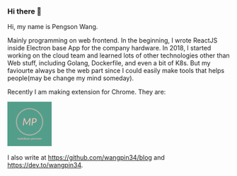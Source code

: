 ### Hi there 👋

<!--
**wangpin34/wangpin34** is a ✨ _special_ ✨ repository because its `README.md` (this file) appears on your GitHub profile.

Here are some ideas to get you started:

- 🔭 I’m currently working on ...
- 🌱 I’m currently learning ...
- 👯 I’m looking to collaborate on ...
- 🤔 I’m looking for help with ...
- 💬 Ask me about ...
- 📫 How to reach me: ...
- 😄 Pronouns: ...
- ⚡ Fun fact: ...
-->


Hi, my name is Pengson Wang. 

Mainly programming on web frontend. In the beginning, I wrote ReactJS inside Electron base App for the company hardware. In 2018, I started working on the cloud team and learned lots of other technologies other than Web stuff, including Golang, Dockerfile, and even a bit of K8s. But my faviourte always be the web part since I could easily make tools that helps people(may be change my mind someday).

Recently I am making extension for Chrome. They are:

<a href="https://chrome.google.com/webstore/detail/markdown-previewer/pkafcdoobiajoadnphldaglkoadicmgd"><img src="assets/logos/markdown-previewer.jpeg" alt="markdown previewer" style="width: 100px; height: 100px;"/></a>

I also write at https://github.com/wangpin34/blog and https://dev.to/wangpin34.